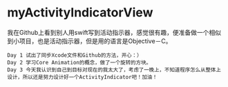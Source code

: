 # myActivityIndicatorView  
  我在Github上看到别人用swift写到活动指示器，感觉很有趣，便准备做一个相似到小项目，也是活动指示器，但是用的语言是Objective－C。
  
    Day 1 试出了同步Xcode文件和Github的方法，开心：）
    Day 2 学习Core Animation的概念，做了一个旋转的方块。
    Day 3 今天我认识到自己到目标对现在的我太大了，考虑了一晚上，不知道程序怎么从整体上设计，所以还是努力设计好一个ActivityIndicator吧！加油！
